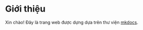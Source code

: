 # Giới thiệu

Xin chào! Đây là trang web được dựng dựa trên thư viện [mkdocs](https://www.mkdocs.org).
